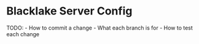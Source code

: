 # Blacklake Server Config

TODO: 
    - How to commit a change
    - What each branch is for
    - How to test each change

